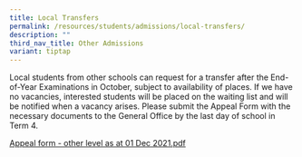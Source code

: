 ```yaml
---
title: Local Transfers
permalink: /resources/students/admissions/local-transfers/
description: ""
third_nav_title: Other Admissions
variant: tiptap
---
```

<p>Local students from other schools can request for a transfer after the End-of-Year Examinations in October, subject to availability of places. If we have no vacancies, interested students will be placed on the waiting list and will be notified when a vacancy arises. Please submit the Appeal Form with the necessary documents to the General Office by the last day of school in Term 4.</p><p><a href="/files/Local%20Transfer%20Admission/Appeal%20form%20-%20other%20level%20as%20at%2001%20Dec%202021.pdf" rel="noopener noreferrer nofollow" target="_blank">Appeal form - other level as at 01 Dec 2021.pdf</a></p>